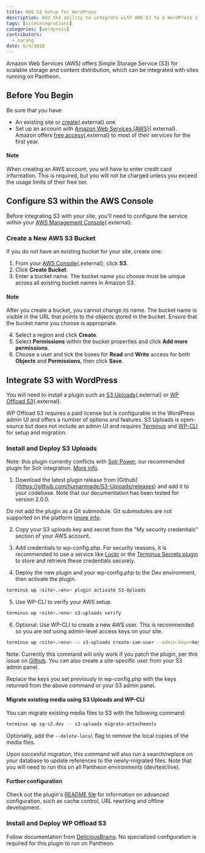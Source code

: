 ```yaml
---
title: AWS S3 Setup for WordPress
description: Add the ability to integrate with AWS S3 to a WordPress site on Pantheon
tags: [siteintegrations]
categories: [wordpress]
contributors:
  - sarahg
date: 6/4/2018
---
```


Amazon Web Services (AWS) offers Simple Storage Service (S3) for scalable storage and content distribution, which can be integrated with sites running on Pantheon.

## Before You Begin

Be sure that you have:

- An existing site or [create](https://dashboard.pantheon.io/sites/create){.external} one
- Set up an account with [Amazon Web Services (AWS)](https://aws.amazon.com/s3/){.external}. Amazon offers [free access](https://aws.amazon.com/free/){.external} to most of their services for the first year.

<div class="alert alert-info" role="alert">
<h4 class="info">Note</h4>
<p>When creating an AWS account, you will have to enter credit card information. This is required, but you will not be charged unless you exceed the usage limits of their free tier.</p></div>

## Configure S3 within the AWS Console
Before integrating S3 with your site, you'll need to configure the service within your [AWS Management Console](https://console.aws.amazon.com){.external}.

### Create a New AWS S3 Bucket
If you do not have an existing bucket for your site, create one:

1. From your [AWS Console](https://console.aws.amazon.com){.external}, click **S3**.
2. Click **Create Bucket**.
3. Enter a bucket name. The bucket name you choose must be unique across all existing bucket names in Amazon S3.

 <div class="alert alert-info" role="alert">
 <h4 class="info">Note</h4>
 <p>After you create a bucket, you cannot change its name. The bucket name is visible in the URL that points to the objects stored in the bucket. Ensure that the bucket name you choose is appropriate.</p>
 </div>

4. Select a region and click **Create**.
5. Select **Permissions** within the bucket properties and click **Add more permissions**.
6. Choose a user and tick the boxes for **Read** and **Write** access for both **Objects** and **Permissions**, then click **Save**.

## Integrate S3 with WordPress 
You will need to install a plugin such as [S3 Uploads](https://github.com/humanmade/S3-Uploads){.external} or [WP Offload S3](https://deliciousbrains.com/wp-offload-s3/){.external}.

WP Offload S3 requires a paid license but is configurable in the WordPress admin UI and offers a number of options and features. S3 Uploads is open-source but does not include an admin UI and requires [Terminus](/docs/terminus) and [WP-CLI](/docs/wp-cli) for setup and migration.

### Install and Deploy S3 Uploads

Note: this plugin currently conflicts with [Solr Power](https://wordpress.org/plugins/solr-power/), our recommended plugin for Solr integration. [More info](https://github.com/humanmade/S3-Uploads/issues/80).

1. Download the latest plugin release from [Github]((https://github.com/humanmade/S3-Uploads/releases) and add it to your codebase. Note that our documentation has been tested for version 2.0.0.

Do not add the plugin as a Git submodule. Git submodules are not supported on the platform ([more info]((https://pantheon.io/docs/git-faq/#does-pantheon-support-git-submodules)).

2. Copy your S3 uploads key and secret from the "My security credentials" section of your AWS account.

3. Add credentials to wp-config.php. For security reasons, it is recommended to use a service like [Lockr](https://pantheon.io/docs/guides/lockr/) or the [Terminus Secrets plugin](https://github.com/pantheon-systems/terminus-secrets-plugin) to store and retrieve these credentials securely.

4. Deploy the new plugin and your wp-config.php to the Dev environment, then activate the plugin.

```bash
terminus wp <site>.<env> plugin activate S3-Uploads
```

5. Use WP-CLI to verify your AWS setup.

```bash
terminus wp <site>.<env> s3-uploads verify
```

6. Optional: Use WP-CLI to create a new AWS user. This is recommended so you are not using admin-level access keys on your site.

```bash
terminus wp <site>.<env> -- s3-uploads create-iam-user --admin-key=<key> --admin-secret=<secret>
```

Note: Currently this command will only work if you patch the plugin, per this issue on [Github](https://github.com/humanmade/S3-Uploads/issues/95#issuecomment-393989259). You can also create a site-specific user from your S3 admin panel.

Replace the keys you set previously in wp-config.php with the keys returned from the above command or your S3 admin panel.

#### Migrate existing media using S3 Uploads and WP-CLI

You can migrate existing media files to S3 with the following command:

```bash
terminus wp sg-s3.dev -- s3-uploads migrate-attachments
```

Optionally, add the `--delete-local` flag to remove the local copies of the media files.

Upon succesful migration, this command will also run a search/replace on your database to update references to the newly-migrated files. Note that you will need to run this on all Pantheon environments (dev/test/live).

#### Further configuration
Check out the plugin's [README file](https://github.com/humanmade/S3-Uploads/blob/master/README.md) for information on advanced configuration, such as cache control, URL rewriting and offline development.

### Install and Deploy WP Offload S3 
Follow documentation from [DeliciousBrains](https://deliciousbrains.com/wp-offload-s3/doc/quick-start-guide). No specialized configuration is required for this plugin to run on Pantheon.
